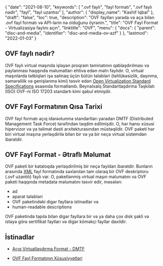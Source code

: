 {
  "date": "2021-08-10",
  "keywords": [
".ovf faylı",
"fayl formatı",
".ovf faylı nədir",
"fayl",
"fayl uzantısı"
],
  "author": {
    "display_name": "Kashif Iqbal"
},
  "draft": "false",
  "toc": true,
  "description": "OVF faylları yarada və aça bilən .ovf fayl formatı və API-lərin nə olduğunu öyrənin.",
  "title": "OVF Fayl Format - Virtualizasiya faylını açın",
  "linktitle": "OVF",
  "menu": {
    "docs": {
      "parent": "disc-and-media",
      "identifier": "disc-and-media-ov-azf"
}
},
  "lastmod": "2022-01-03"
}

## OVF faylı nədir?

OVF faylı virtual maşında işləyən proqram təminatının qablaşdırılması və paylanması haqqında məlumatları ehtiva edən mətn faylıdır. O, virtual maşınlarda tətbiqləri işə salmaq üçün bütün tələbləri (təhlükəsizlik, daşınma, səmərəlilik və genişlənmə kimi) təsvir edən [Open Virtualization Standard Specifications](https://www.dmtf.org/standards/ovf) əsasında formatlanıb. Beynəlxalq Standartlaşdırma Təşkilatı (ISO) OVF-ni ISO 17203 standartı kimi qəbul etmişdir.

## OVF Fayl Formatının Qısa Tarixi

OVF fayl formatı açıq idarəolunma standartları yaradan DMTF (Distributed Management Task Force) tərəfindən təqdim edilmişdir. O, hər hansı xüsusi hipervizor və ya təlimat dəsti arxitekturasından müstəqildir. OVF paketi hər biri virtual maşına yerləşdirilə bilən bir və ya bir neçə virtual sistemdən ibarətdir.

## OVF Fayl Format - Ətraflı Məlumat

OVF paketi bir kataloqda yerləşdirilmiş bir neçə fayldan ibarətdir. Bunların arasında [XML](/web/xml/) fayl formatında saxlanılan tam olaraq bir OVF deskriptoru (.ovf uzantılı) faylı var. O, paketlənmiş virtual maşın məlumatını və OVF paketi haqqında metadata məlumatını təsvir edir, məsələn:

 * ad
 * aparat tələbləri
 * OVF paketindəki digər fayllara istinadlar və
 * human-readable descriptions

OVF paketində tapıla bilən digər fayllara bir və ya daha çox disk şəkli və istəyə görə sertifikat faylları və digər köməkçi fayllar daxildir.

## İstinadlar

* [Açıq Virtuallaşdırma Format - DMTF](https://www.dmtf.org/standards/ovf)

* [OVF Fayl Formatının Xüsusiyyətləri](https://www.dmtf.org/sites/default/files/standards/documents/DSP0243_1.1.0.pdf)


